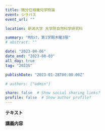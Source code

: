```yaml
---
title: 微分位相幾何学特論
event: シラバス
event_url: ""

location: 新潟大学 大学院自然科学研究科

summary: "M向け，第1学期木曜3限"
# abstract: ""

date: "2023-04-06"
date_end: "2023-08-03"
all_day: true
tag: "2023S"

publishDate: "2023-01-28T00:00:00Z"

# authors: ["admin"]

share: false  # Show social sharing links?
profile: false  # Show author profile?
---
```

**テキスト**

**講義内容**
